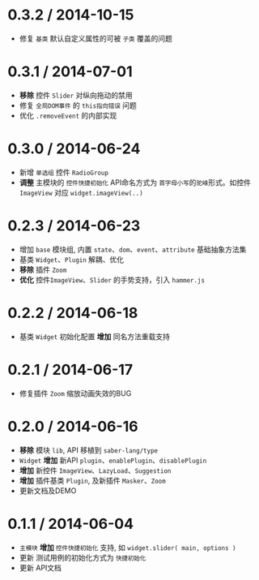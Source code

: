 0.3.2 / 2014-10-15
==================

* 修复 `基类` 默认自定义属性的可被 `子类` 覆盖的问题


0.3.1 / 2014-07-01
==================

* **移除** 控件 `Slider` 对纵向拖动的禁用
* 修复 `全局DOM事件` 的 `this指向错误` 问题
* 优化 `.removeEvent` 的内部实现


0.3.0 / 2014-06-24
==================

* 新增 `单选组` 控件 `RadioGroup`
* **调整** 主模块的 `控件快捷初始化` API命名方式为 `首字母小写`的`驼峰`形式。如控件 `ImageView` 对应 `widget.imageView(..)`


0.2.3 / 2014-06-23
==================

* 增加 `base` 模块组, 内置 `state`、`dom`、`event`、`attribute` 基础抽象方法集
* 基类 `Widget`、`Plugin` 解耦、优化
* **移除** 插件 `Zoom`
* **优化** 控件`ImageView`、`Slider` 的手势支持，引入 `hammer.js`


0.2.2 / 2014-06-18
==================

* 基类 `Widget` 初始化配置 **增加** 同名方法重载支持


0.2.1 / 2014-06-17
==================

* 修复插件 `Zoom` 缩放动画失效的BUG


0.2.0 / 2014-06-16
==================

* **移除** 模块 `lib`, API 移植到 `saber-lang/type`
* `Widget` **增加** 新API `plugin`、`enablePlugin`、`disablePlugin`
* **增加** 新控件 `ImageView`、`LazyLoad`、`Suggestion`
* **增加** 插件基类 `Plugin`, 及新插件 `Masker`、`Zoom`
* 更新文档及DEMO


0.1.1 / 2014-06-04
==================

* `主模块` **增加** `控件快捷初始化` 支持, 如 `widget.slider( main, options )`
* 更新 测试用例的初始化方式为 `快捷初始化`
* 更新 API文档
